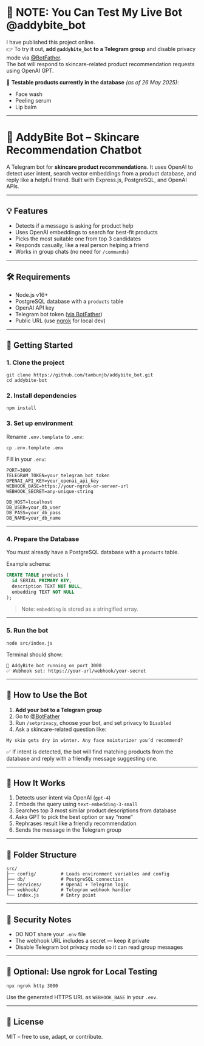 # 🚨 NOTE: You Can Test My Live Bot @addybite_bot

I have published this project online.  
👉 To try it out, **add `@addybite_bot` to a Telegram group** and disable privacy mode via [@BotFather](https://t.me/BotFather).  
The bot will respond to skincare-related product recommendation requests using OpenAI GPT.

🧪 **Testable products currently in the database** *(as of 26 May 2025)*:
- Face wash  
- Peeling serum  
- Lip balm

---

# 🧴 AddyBite Bot – Skincare Recommendation Chatbot

A Telegram bot for **skincare product recommendations**. It uses OpenAI to detect user intent, search vector embeddings from a product database, and reply like a helpful friend. Built with Express.js, PostgreSQL, and OpenAI APIs.

---

## 💡 Features

- Detects if a message is asking for product help  
- Uses OpenAI embeddings to search for best-fit products  
- Picks the most suitable one from top 3 candidates  
- Responds casually, like a real person helping a friend  
- Works in group chats (no need for `/commands`)  

---

## 🛠️ Requirements

- Node.js v16+
- PostgreSQL database with a `products` table
- OpenAI API key
- Telegram bot token ([via BotFather](https://t.me/BotFather))
- Public URL (use [ngrok](https://ngrok.com) for local dev)

---

## 🚀 Getting Started

### 1. Clone the project

```
git clone https://github.com/tambunjb/addybite_bot.git
cd addybite-bot
```

### 2. Install dependencies

```
npm install
```

### 3. Set up environment

Rename `.env.template` to `.env`:

```
cp .env.template .env
```

Fill in your `.env`:

```
PORT=3000
TELEGRAM_TOKEN=your_telegram_bot_token
OPENAI_API_KEY=your_openai_api_key
WEBHOOK_BASE=https://your-ngrok-or-server-url
WEBHOOK_SECRET=any-unique-string

DB_HOST=localhost
DB_USER=your_db_user
DB_PASS=your_db_pass
DB_NAME=your_db_name
```

---

### 4. Prepare the Database

You must already have a PostgreSQL database with a `products` table.

Example schema:

```sql
CREATE TABLE products (
  id SERIAL PRIMARY KEY,
  description TEXT NOT NULL,
  embedding TEXT NOT NULL
);
```

> Note: `embedding` is stored as a stringified array.

---

### 5. Run the bot

```
node src/index.js
```

Terminal should show:

```
🚀 AddyBite bot running on port 3000
✅ Webhook set: https://your-url/webhook/your-secret
```

---

## 🤖 How to Use the Bot

1. **Add your bot to a Telegram group**
2. Go to [@BotFather](https://t.me/BotFather)
3. Run `/setprivacy`, choose your bot, and set privacy to `Disabled`
4. Ask a skincare-related question like:

```
My skin gets dry in winter. Any face moisturizer you’d recommend?
```

✅ If intent is detected, the bot will find matching products from the database and reply with a friendly message suggesting one.

---

## 🧠 How It Works

1. Detects user intent via OpenAI (`gpt-4`)
2. Embeds the query using `text-embedding-3-small`
3. Searches top 3 most similar product descriptions from database
4. Asks GPT to pick the best option or say “none”
5. Rephrases result like a friendly recommendation
6. Sends the message in the Telegram group

---

## 📂 Folder Structure

```
src/
├── config/         # Loads environment variables and config
├── db/             # PostgreSQL connection
├── services/       # OpenAI + Telegram logic
├── webhook/        # Telegram webhook handler
└── index.js        # Entry point
```

---

## 🔐 Security Notes

- DO NOT share your `.env` file
- The webhook URL includes a secret — keep it private
- Disable Telegram bot privacy mode so it can read group messages

---

## 🧪 Optional: Use ngrok for Local Testing

```
npx ngrok http 3000
```

Use the generated HTTPS URL as `WEBHOOK_BASE` in your `.env`.

---

## 🤝 License

MIT – free to use, adapt, or contribute.